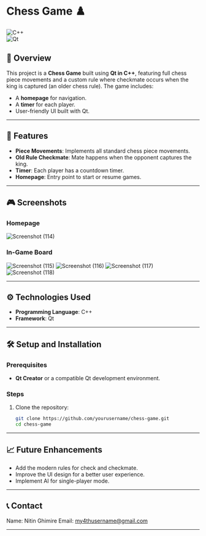 # Chess Game ♟️  

![C++](https://img.shields.io/badge/C++-00599C?style=for-the-badge&logo=c%2B%2B&logoColor=white)  
![Qt](https://img.shields.io/badge/Qt-41CD52?style=for-the-badge&logo=qt&logoColor=white)  

## 📖 Overview  
This project is a **Chess Game** built using **Qt in C++**, featuring full chess piece movements and a custom rule where checkmate occurs when the king is captured (an older chess rule). The game includes:  
- A **homepage** for navigation.  
- A **timer** for each player.  
- User-friendly UI built with Qt.  

---

## 🚀 Features  
- **Piece Movements**: Implements all standard chess piece movements.  
- **Old Rule Checkmate**: Mate happens when the opponent captures the king.  
- **Timer**: Each player has a countdown timer.  
- **Homepage**: Entry point to start or resume games.  

---

## 🎮 Screenshots  
### Homepage  
![Screenshot (114)](https://github.com/user-attachments/assets/764a1079-2d79-4324-97ac-19a04598c1e3)

### In-Game Board  
![Screenshot (115)](https://github.com/user-attachments/assets/932c83d3-7e49-4a30-bc82-6b50dcdf6ad2)
![Screenshot (116)](https://github.com/user-attachments/assets/c4a74efc-7f94-4727-a351-cddecf9956a1)
![Screenshot (117)](https://github.com/user-attachments/assets/04253525-236f-4e6f-884a-1308fb5b2de2)
![Screenshot (118)](https://github.com/user-attachments/assets/9fa2e4df-fc2b-440c-96a0-5a17805da0b3)


---

## ⚙️ Technologies Used  
- **Programming Language**: C++  
- **Framework**: Qt  

---

## 🛠️ Setup and Installation  

### Prerequisites  
- **Qt Creator** or a compatible Qt development environment.  

### Steps  
1. Clone the repository:  
   ```bash
   git clone https://github.com/yourusername/chess-game.git  
   cd chess-game  
   ```

---

## 📈 Future Enhancements

- Add the modern rules for check and checkmate.
- Improve the UI design for a better user experience.
- Implement AI for single-player mode.

---

## 📞 Contact
Name: Nitin Ghimire
Email: my4thusername@gmail.com

---
